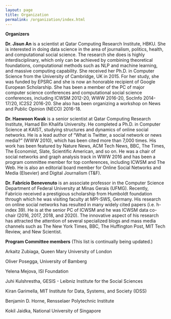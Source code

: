 ```yaml
---
layout: page
title: Organization
permalink: /organization/index.html
---
```


**Organizers**

**Dr. Jisun An** is a scientist at Qatar Computing Research Institute, HBKU. She is interested in doing data science in the area of journalism, politics, health, and computational social science. The research she does is highly interdisciplinary, which only can be achieved by combining theoretical foundations, computational methods such as NLP and machine learning, and massive computing capability. She received her Ph.D. in Computer Science from the University of Cambridge, UK in 2015. For her study, she was funded by EPSRC and she is now an honorable recipient of Google European Scholarship. She has been a member of the PC of major computer science conferences and computational social science conferences, including ICWSM 2012-20, WWW 2016-20, SocInfo 2014-17/20, IC2S2 2016-20. She also has been organizing a workshop on News and Public Opinion (NECO) 2016-18.

**Dr. Haewoon Kwak** is a senior scientist at Qatar Computing Research Institute, Hamad Bin Khalifa University.  He completed a Ph.D. in Computer Science at KAIST, studying structures and dynamics of online social networks.  He is a lead author of “What is Twitter, a social network or news media?” (WWW 2010), which has been cited more than 7,000 times.  His work has been featured by Nature News, ACM Tech News, BBC, The Times, The Economist, Slate, Scientific American, and so on.  He was a chair of social networks and graph analysis track in WWW 2016 and has been a program committee member for top conferences, including ICWSM and The Web.  He is also an editorial board member for Online Social Networks and Media (Elsevier) and Digital Journalism (T&F). 


**Dr. Fabrício Benevenuto** is an associate professor in the Computer Science Department of Federal University at Minas Gerais (UFMG). Recently, Fabrício received a prestigious scholarship from Humboldt foundation through which he was visiting faculty at MPI-SWS, Germany. His research on online social networks has resulted in many widely cited papers (i.e. h-index 39).   He is at the senior PC of ICWSM and he was ICWSM data co-chair (2016, 2017,  2018, and 2020). The innovative aspect of his research has attracted the attention of several specialized blogs and mass media channels such as The New York Times, BBC, The Huffington Post, MIT Tech Review, and New Scientist.



**Program Committee members** (This list is continually being updated.)

Arkaitz Zubiaga, Queen Mary University of London

Oliver Posegga, University of Bamberg 

Yelena Mejova, ISI Foundation 

Juhi Kulshrestha, GESIS - Leibniz Institute for the Social Sciences 

Kiran Garimella, MIT Institute for Data, Systems, and Society (IDSS) 

Benjamin D. Horne, Rensselaer Polytechnic Institute 

Kokil Jaidka, National University of Singapore

<!-- Arkaitz Zubiaga, Queen Mary University of London <br/>
Oliver Posegga, University of Bamberg <br/>
Yelena Mejova, ISI Foundation <br/>
Juhi Kulshrestha, GESIS - Leibniz Institute for the Social Sciences <br/>
Kiran Garimella, MIT Institute for Data, Systems, and Society (IDSS) <br/>
Benjamin D. Horne, Rensselaer Polytechnic Institute <br/>
Kokil Jaidka, National University of Singapore <br/>
 --><!-- Andreas Jungherr, University of Konstanz

Benjamin D. Horne, Rensselaer Polytechnic Institute

Kiran Garimella, École polytechnique fédérale de Lausanne (EPFL)

Nicholas Diakopoulos, University of Maryland


Yong-Yeol Ahn, Indiana University Bloomington -->


